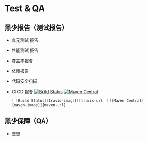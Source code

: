 # Test & QA

## 黑少报告（测试报告）

* 单元测试 报告 
* 性能测试 报告
* 覆盖率报告
* 依赖报告
* 代码安全扫描
* CI CD 报告 [![Build Status](https://camo.githubusercontent.com/387a678d16c3f12ed1e1894bf223ade13cf37714/68747470733a2f2f7472617669732d63692e6f72672f6a686970737465722f6a686970737465722e7376673f6272616e63683d6d6173746572)](https://travis-ci.org/jhipster/jhipster) [![Maven Central](https://camo.githubusercontent.com/a5c350ee6ae048f800a25ed381af6d3abfa45a6e/68747470733a2f2f6d6176656e2d6261646765732e6865726f6b756170702e636f6d2f6d6176656e2d63656e7472616c2f696f2e6769746875622e6a686970737465722f6a686970737465722d706172656e742f62616467652e737667)](https://maven-badges.herokuapp.com/maven-central/io.github.jhipster/jhipster-parent)

  ```text
  [![Build Status][travis-image]][travis-url] [![Maven Central][maven-image]][maven-url]
  ```

## 黑少保障（QA）

* 想想

